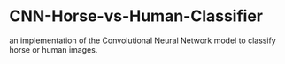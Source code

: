 # CNN-Horse-vs-Human-Classifier
an implementation of the Convolutional Neural Network model to classify horse or human images.
